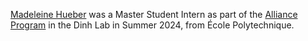 <a href="https://www.linkedin.com/in/madeleine-hueber/">Madeleine Hueber</a> was a Master Student Intern as part of the <a href="https://cancerdynamics.columbia.edu/partnership-columbia-alliance-research-internship-program">Alliance Program</a> in the Dinh Lab in Summer 2024, from École Polytechnique.
